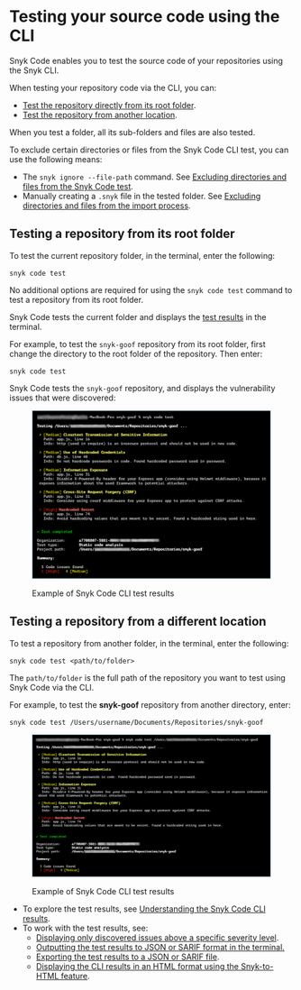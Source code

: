 # Testing your source code using the CLI

Snyk Code enables you to test the source code of your repositories using the Snyk CLI.

When testing your repository code via the CLI, you can:

* [Test the repository directly from its root folder](testing-your-source-code-using-the-cli.md#testing-a-repository-from-its-root-folder).
* [Test the repository from another location](testing-your-source-code-using-the-cli.md#testing-a-repository-from-a-different-location).

When you test a folder, all its sub-folders and files are also tested.

To exclude certain directories or files from the Snyk Code CLI test, you can use the following means:

* The  `snyk ignore --file-path` command. See [Excluding directories and files from the Snyk Code test](excluding-directories-and-files-from-the-snyk-code-cli-test.md).
* Manually creating a `.snyk` file in the tested folder. See [Excluding directories and files from the import process](../snyk-code-and-your-repositories/excluding-directories-and-files-from-the-import-process.md).

## **Testing a repository from its root folder**

To test the current repository folder, in the terminal, enter the following:

```
snyk code test
```

No additional options are required for using the `snyk code test` command to test a repository from its root folder.

Snyk Code tests the current folder and displays the [test results](snyk-code-cli-results.md) in the terminal.

For example, to test the `snyk-goof` repository from its root folder, first change the directory to the root folder of the repository. Then enter:

```
snyk code test
```

Snyk Code tests the `snyk-goof` repository, and displays the vulnerability issues that were discovered:

<figure><img src="../../../.gitbook/assets/Snyk Code - CLI - snyk code test - Results - 1 (1) (1) (1) (1) (1) (1) (1) (1) (1) (1) (1) (1) (1) (1) (1) (1) (1) (1) (1) (1) (1) (1) (1) (1) (1) (1) (1) (1) (1) (1) (1) (1) (1) (1) (1) (1) (1) (1) (1) (1) (1) (1) (1) (1) (1) (1) (2).png" alt="Example of Snyk Code CLI test results"><figcaption><p>Example of Snyk Code CLI test results</p></figcaption></figure>

## **Testing a repository from a different location**

To test a repository from another folder, in the terminal, enter the following:

```
snyk code test <path/to/folder>
```

The  `path/to/folder` is the full path of the repository you want to test using Snyk Code via the CLI.

For example, to test the **snyk-goof** repository from another directory, enter:

```
snyk code test /Users/username/Documents/Repositories/snyk-goof
```

<figure><img src="../../../.gitbook/assets/snyk Code - CLI - snyk code test - Any folder - 2 (1).png" alt="Example of Snyk Code CLI test results"><figcaption><p>Example of Snyk Code CLI test results</p></figcaption></figure>

* To explore the test results, see [Understanding the Snyk Code CLI results](snyk-code-cli-results.md).
* To work with the test results, see:
  * [Displaying only discovered issues above a specific severity level](working-with-the-snyk-code-cli-results/displaying-only-discovered-issues-above-a-specific-severity-level.md).
  * [Outputting the test results to JSON or SARIF format in the terminal.](working-with-the-snyk-code-cli-results/outputting-the-test-results-to-a-json-or-sarif-format-in-the-terminal.md)
  * [Exporting the test results to a JSON or SARIF file](working-with-the-snyk-code-cli-results/exporting-the-test-results-to-a-json-or-sarif-file.md).
  * [Displaying the CLI results in an HTML format using the Snyk-to-HTML feature](displaying-the-cli-results-in-an-html-format-using-the-snyk-to-html-feature/).

